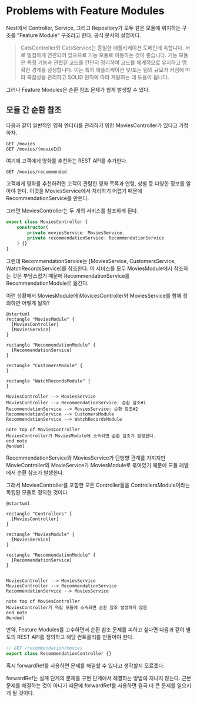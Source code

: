 # Problems with Feature Modules

Nest에서 Controller, Service, 그리고 Repository가 모두 같은 모듈에 위치하는 구조를 "Feature Module" 구조라고 한다.
공식 문서의 설명이다.

> CatsController와 CatsService는 동일한 애플리케이션 도메인에 속합니다.
> 서로 밀접하게 연관되어 있으므로 기능 모듈로 이동하는 것이 좋습니다.
> 기능 모듈은 특정 기능과 관련된 코드를 간단히 정리하여 코드를 체계적으로 유지하고 명확한 경계를 설정합니다.
> 이는 특히 애플리케이션 및/또는 팀의 규모가 커짐에 따라 복잡성을 관리하고 SOLID 원칙에 따라 개발하는 데 도움이 됩니다.

그러나 Feature Modules은 순환 참조 문제가 쉽게 발생할 수 있다.

## 모듈 간 순환 참조

다음과 같이 일반적인 영화 엔티티를 관리하기 위한 MoviesController가 있다고 가정하자.

```
GET /movies
GET /movies/{movieId}
```

여기에 고객에게 영화를 추천하는 REST API를 추가한다.

```
GET /movies/recommended
```

고객에게 영화를 추천하려면 고객이 관람한 영화 목록과 연령, 성별 등 다양한 정보를 알아야 한다. 이것을 MoviesService에서 처리하기 어렵기 때문에 RecommendationService를 만든다.

그러면 MoviesController는 두 개의 서비스를 참조하게 된다.

```ts
export class MoviesController {
    constructor(
        private moviesService: MoviesService,
        private recommendationService: RecommendationService
    ) {}
}
```

그런데 RecommendationService는 [MoviesService, CustomersService, WatchRecordsService]를 참조한다. 이 서비스를 모두 MoviesModule에서 참조하는 것은 부담스럽기 때문에 RecommendationService를 RecommendationModule로 옮긴다.

이런 상황에서 MoviesModule에 MovicesController와 MoviesService를 함께 정의하면 어떻게 될까?

```plantuml
@startuml
rectangle "MoviesModule" {
  [MoviesController]
  [MoviesService]
}

rectangle "RecommendationModule" {
  [RecommendationService]
}

rectangle "CustomersModule" {
}

rectangle "WatchRecordsModule" {
}

MoviesController --> MoviesService
MoviesController --> RecommendationService: 순환 참조#1
RecommendationService --> MoviesService: 순환 참조#2
RecommendationService --> CustomersModule
RecommendationService --> WatchRecordsModule

note top of MoviesController
MoviesController가 MoviesModule에 소속되면 순환 참조가 발생한다.
end note
@enduml
```

RecommendationService와 MoviesService가 단방향 관계를 가지지만 MovieController와 MovieService가 MoviesModule로 묶여있기 때문에 모듈 레벨에서 순환 참조가 발생한다.

그래서 MoviesController를 포함한 모든 Controller들을 ControllersModule이라는 독립된 모듈로 정의한 것이다.


```plantuml
@startuml

rectangle "Controllers" {
  [MoviesController]
}

rectangle "MoviesModule" {
  [MoviesService]
}

rectangle "RecommendationModule" {
  [RecommendationService]
}


MoviesController --> MoviesService
MoviesController --> RecommendationService
RecommendationService --> MoviesService

note top of MoviesController
MoviesController가 독립 모듈에 소속되면 순환 참조 발생하지 않음
end note
@enduml
```

만약, Feature Modules를 고수하면서 순환 참조 문제를 피하고 싶다면 다음과 같이 별도의 REST API를 정의하고 해당 컨트롤러를 만들어야 한다.

```ts
// GET /recommendation/movies
export class RecommendationController {}
```

혹시 forwardRef를 사용하면 문제를 해결할 수 있다고 생각할지 모르겠다.

forwardRef는 설계 단계의 문제를 구현 단계에서 해결하는 방법에 지나지 않는다. 근본 문제를 해결하는 것이 아니기 때문에 forwardRef를 사용하면 결국 더 큰 문제를 일으키게 될 것이다.
